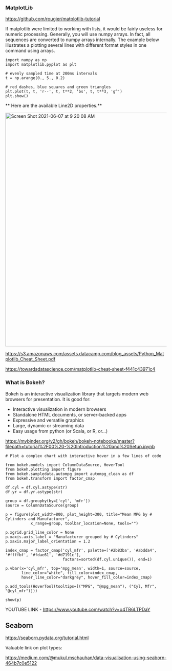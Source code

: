 ### MatplotLib

https://github.com/rougier/matplotlib-tutorial

If matplotlib were limited to working with lists, it would be fairly useless for numeric processing. Generally, you will use numpy arrays. In fact, all sequences are converted to numpy arrays internally. The example below illustrates a plotting several lines with different format styles in one command using arrays.

```
import numpy as np
import matplotlib.pyplot as plt

# evenly sampled time at 200ms intervals
t = np.arange(0., 5., 0.2)

# red dashes, blue squares and green triangles
plt.plot(t, t, 'r--', t, t**2, 'bs', t, t**3, 'g^')
plt.show()
```


** Here are the available Line2D properties.** 

<img width="727" alt="Screen Shot 2021-06-07 at 9 20 08 AM" src="https://user-images.githubusercontent.com/45111611/121023755-9467e200-c771-11eb-80c2-428cb8bb3de1.png">

https://s3.amazonaws.com/assets.datacamp.com/blog_assets/Python_Matplotlib_Cheat_Sheet.pdf

https://towardsdatascience.com/matplotlib-cheat-sheet-f441c43971c4


### What is Bokeh?

Bokeh is an interactive visualization library that targets modern web browsers for presentation. It is good for:

* Interactive visualization in modern browsers
* Standalone HTML documents, or server-backed apps
* Expressive and versatile graphics
* Large, dynamic or streaming data
* Easy usage from python (or Scala, or R, or...)

https://mybinder.org/v2/gh/bokeh/bokeh-notebooks/master?filepath=tutorial%2F00%20-%20Introduction%20and%20Setup.ipynb

```
# Plot a complex chart with interactive hover in a few lines of code

from bokeh.models import ColumnDataSource, HoverTool
from bokeh.plotting import figure
from bokeh.sampledata.autompg import autompg_clean as df
from bokeh.transform import factor_cmap

df.cyl = df.cyl.astype(str)
df.yr = df.yr.astype(str)

group = df.groupby(by=['cyl', 'mfr'])
source = ColumnDataSource(group)

p = figure(plot_width=800, plot_height=300, title="Mean MPG by # Cylinders and Manufacturer",
           x_range=group, toolbar_location=None, tools="")

p.xgrid.grid_line_color = None
p.xaxis.axis_label = "Manufacturer grouped by # Cylinders"
p.xaxis.major_label_orientation = 1.2

index_cmap = factor_cmap('cyl_mfr', palette=['#2b83ba', '#abdda4', '#ffffbf', '#fdae61', '#d7191c'], 
                         factors=sorted(df.cyl.unique()), end=1)

p.vbar(x='cyl_mfr', top='mpg_mean', width=1, source=source,
       line_color="white", fill_color=index_cmap, 
       hover_line_color="darkgrey", hover_fill_color=index_cmap)

p.add_tools(HoverTool(tooltips=[("MPG", "@mpg_mean"), ("Cyl, Mfr", "@cyl_mfr")]))

show(p)
```

YOUTUBE LINK - https://www.youtube.com/watch?v=o4TB6LTPDaY

## Seaborn

https://seaborn.pydata.org/tutorial.html

Valuable link on plot types:

https://medium.com/@mukul.mschauhan/data-visualisation-using-seaborn-464b7c0e5122
